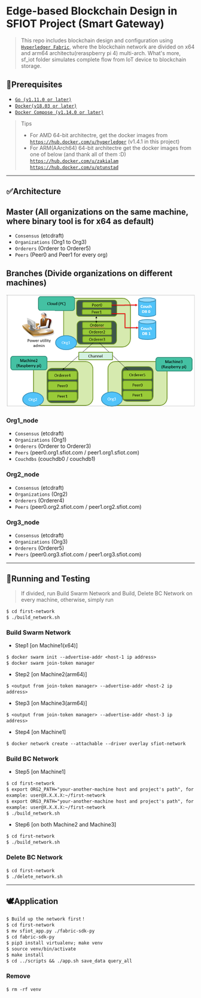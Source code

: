 # Edge-based Blockchain Design in SFIOT Project (Smart Gateway)

> This repo includes blockchain design and configuration using <a href="https://github.com/hyperledger/fabric" target="_blank">`Hyperledger Fabric`</a>, where the blockchain network are divided on x64 and arm64 architectu(reraspberry pi 4) multi-arch. What's more, sf_iot folder simulates complete flow from IoT device to blockchain storage.


## 🔨Prerequisites

- <a href="https://golang.org/" target="_blank">`Go (v1.11.0 or later)`</a>
- <a href="https://docs.docker.com/get-docker/">`Docker(v18.03 or later)`</a>
- <a href="https://docs.docker.com/compose/" target="_blank">`Docker Compose (v1.14.0 or later)`</a>

> Tips
> - For AMD 64-bit architectre, get the docker images from
<a href="https://hub.docker.com/u/hyperledger" target="_blank">`https://hub.docker.com/u/hyperledger`</a> (v1.4.1 in this project)
> - For ARM(AArch64) 64-bit architectre get the docker images from one of below (and thank all of them :D)
<a href="https://hub.docker.com/u/zakialam" target="_blank">`https://hub.docker.com/u/zakialam`</a>
<a href="https://hub.docker.com/u/ptunstad" target="_blank">`https://hub.docker.com/u/ptunstad`</a>

---

## ✅Architecture

## Master (All organizations on the same machine, where binary tool is for x64 as default)
- `Consensus` (etcdraft)
- `Organizations` (Org1 to Org3)
- `Orderers` (Orderer to Orderer5)
- `Peers` (Peer0 and Peer1 for every org)

## Branches (Divide organizations on different machines)
<img src="https://github.com/weishancc/SFIOT_blockchain/blob/master/Arch.PNG" width="560" length="900"> 

### Org1_node
- `Consensus` (etcdraft)
- `Organizations` (Org1)
- `Orderers` (Orderer to Orderer3)
- `Peers` (peer0.org1.sfiot.com / peer1.org1.sfiot.com)
- `Couchdbs` (couchdb0 / couchdb1)

### Org2_node
- `Consensus` (etcdraft)
- `Organizations` (Org2)
- `Orderers` (Orderer4)
- `Peers` (peer0.org2.sfiot.com / peer1.org2.sfiot.com)

### Org3_node
- `Consensus` (etcdraft)
- `Organizations` (Org3)
- `Orderers` (Orderer5)
- `Peers` (peer0.org3.sfiot.com / peer1.org3.sfiot.com)

---

## 🏃Running and Testing
> If divided, run Build Swarm Network and Build, Delete BC Network on every machine, otherwise, simply run 
```console
$ cd first-network
$ ./build_network.sh
```

### Build Swarm Network 
- Step1 [on Machine1(x64)]
```console
$ docker swarm init --advertise-addr <host-1 ip address>
$ docker swarm join-token manager
```
- Step2 [on Machine2(arm64)]
```console
$ <output from join-token manager> --advertise-addr <host-2 ip address>
```
- Step3 [on Machine3(arm64)]
```console
$ <output from join-token manager> --advertise-addr <host-3 ip address>
```
- Step4 [on Machine1]
```console
$ docker network create --attachable --driver overlay sfiot-network
```

### Build BC Network 
- Step5 [on Machine1]
```console
$ cd first-network
$ export ORG2_PATH="your-another-machine host and project's path", for example: user@X.X.X.X:~/first-network 
$ export ORG3_PATH="your-another-machine host and project's path", for example: user@X.X.X.X:~/first-network 
$ ./build_network.sh
```
- Step6 [on both Machine2 and Machine3]
```console
$ cd first-network
$ ./build_network.sh
```

### Delete BC Network
```console
$ cd first-network
$ ./delete_network.sh
```

---

## 🕊Application
```console
$ Build up the network first！
$ cd first-network
$ mv sfiot_app.py ./fabric-sdk-py
$ cd fabric-sdk-py
$ pip3 install virtualenv; make venv
$ source venv/bin/activate
$ make install
$ cd ../scripts && ./app.sh save_data query_all
```
### Remove
```console
$ rm -rf venv
```
